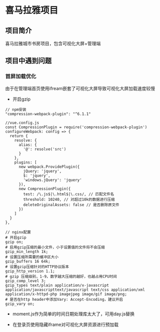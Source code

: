 # 喜马拉雅项目

## 项目简介

喜马拉雅城市书房项目，包含可视化大屏+管理端

## 项目中遇到问题

### 首屏加载优化

由于在管理端首页使用ifream嵌套了可视化大屏导致可视化大屏加载速度较慢

- 开启gzip

```
// npm安装
"compression-webpack-plugin": "^6.1.1"

//vue.config.js
const CompressionPlugin = require('compression-webpack-plugin')
configureWebpack: config => {
  return {
    resolve: {
      alias: {
        '@': resolve('src')
      }
    },
    plugins: [
      new webpack.ProvidePlugin({
        jQuery: 'jquery',
        $: 'jquery',
        'windows.jQuery': 'jquery'
      }),
      new CompressionPlugin({
        test: /\.js$|\.html$|\.css/, // 匹配文件名
        threshold: 10240, // 对超过10k的数据进行压缩
        deleteOriginalAssets: false // 是否删除原文件
      })
    ]
  }
},

// nginx配置
# 开启gzip
gzip on;
# 启用gzip压缩的最小文件，小于设置值的文件将不会压缩
gzip_min_length 1k;
# 设置压缩所需要的缓冲区大小
gzip_buffers 16 64k;
# 设置gzip压缩针对的HTTP协议版本
gzip_http_version 1.1;
# gzip 压缩级别，1-9，数字越大压缩的越好，也越占用CPU时间
gzip_comp_level 3;
gzip_types text/plain application/x-javascript application/javascripttext/javascript text/css application/xml application/x-httpd-php imagejpeg image/gif image/png;
# 是否在http header中添加Vary: Accept-Encoding，建议开启       
gzip_vary on;
```

- moment.js作为简单的时间日期处理库太大了，可用day.js替换

- 在登录页使用隐藏iframe对可视化大屏资源进行预加载
